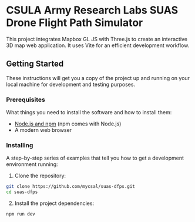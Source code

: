 # CSULA Army Research Labs SUAS Drone Flight Path Simulator

This project integrates Mapbox GL JS with Three.js to create an interactive 3D map web application. It uses Vite for an efficient development workflow.

## Getting Started

These instructions will get you a copy of the project up and running on your local machine for development and testing purposes.

### Prerequisites

What things you need to install the software and how to install them:

- [Node.js and npm](https://nodejs.org/en/download/) (npm comes with Node.js)
- A modern web browser

### Installing

A step-by-step series of examples that tell you how to get a development environment running:

1. Clone the repository:

```bash
git clone https://github.com/mycsal/suas-dfps.git
cd suas-dfps
```

2. Install the project dependencies:
```bash
npm run dev
```